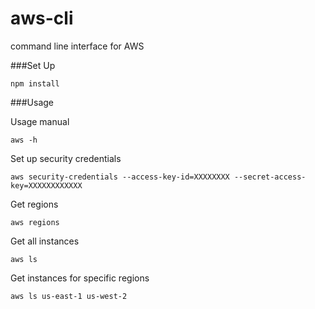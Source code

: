 aws-cli
=======

command line interface for AWS


###Set Up
```
npm install
```

###Usage

Usage manual
```
aws -h
```

Set up security credentials
```
aws security-credentials --access-key-id=XXXXXXXX --secret-access-key=XXXXXXXXXXXX
```

Get regions
```
aws regions
```


Get all instances
```
aws ls
```


Get instances for specific regions
```
aws ls us-east-1 us-west-2
```
